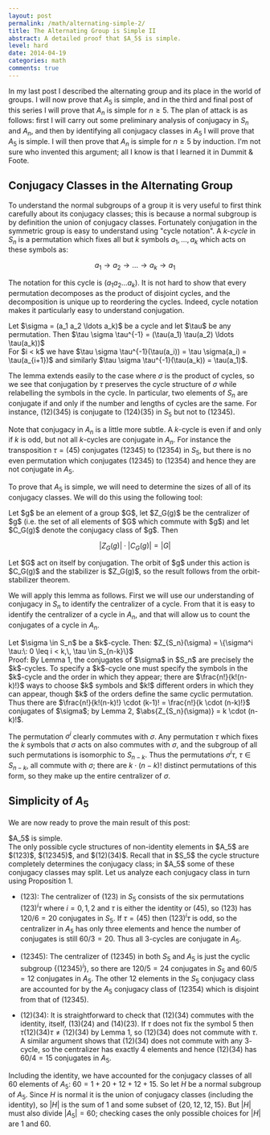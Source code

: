 ```yaml
---
layout: post
permalink: /math/alternating-simple-2/
title: The Alternating Group is Simple II
abstract: A detailed proof that $A_5$ is simple.
level: hard
date: 2014-04-19
categories: math
comments: true
---
```


In my last post I described the alternating group and its place in the world of groups. I will now prove that $A_5$ is simple, and in the third and final post of this series I will prove that $A_n$ is simple for $n \geq 5$. The plan of attack is as follows: first I will carry out some preliminary analysis of conjugacy in $S_n$ and $A_n$, and then by identifying all conjugacy classes in $A_5$ I will prove that $A_5$ is simple. I will then prove that $A_n$ is simple for $n \geq 5$ by induction. I'm not sure who invented this argument; all I know is that I learned it in Dummit & Foote.

## Conjugacy Classes in the Alternating Group
To understand the normal subgroups of a group it is very useful to first think carefully about its conjugacy classes; this is because a normal subgroup is by definition the union of conjugacy classes. Fortunately conjugation in the symmetric group is easy to understand using "cycle notation". A *$k$-cycle* in $S_n$ is a permutation which fixes all but $k$ symbols $a_1, \ldots, a_k$ which acts on these symbols as:

$$a_1 \to a_2 \to \ldots \to a_k \to a_1$$

The notation for this cycle is $(a_1 a_2 \ldots a_k)$. It is not hard to show that every permutation decomposes as the product of disjoint cycles, and the decomposition is unique up to reordering the cycles. Indeed, cycle notation makes it particularly easy to understand conjugation.

<div class="lemma">
Let $\sigma = (a_1 a_2 \ldots a_k)$ be a cycle and let $\tau$ be any permutation. Then $\tau \sigma \tau^{-1} = (\tau(a_1) \tau(a_2) \ldots \tau(a_k))$
</div>
<div class="proof">
For $i < k$ we have $\tau \sigma \tau^{-1}(\tau(a_i)) = \tau \sigma(a_i) = \tau(a_{i+1})$ and similarly $\tau \sigma \tau^{-1}(\tau(a_k)) = \tau(a_1)$.

</div>

The lemma extends easily to the case where $\sigma$ is the product of cycles, so we see that conjugation by $\tau$ preserves the cycle structure of $\sigma$ while relabelling the symbols in the cycle. In particular, two elements of $S_n$ are conjugate if and only if the number and lengths of cycles are the same. For instance, $(12)(345)$ is conjugate to $(124)(35)$ in $S_5$ but not to $(12345)$.

Note that conjugacy in $A_n$ is a little more subtle. A $k$-cycle is even if and only if $k$ is odd, but not all $k$-cycles are conjugate in $A_n$. For instance the transposition $\tau = (45)$ conjugates $(12345)$ to $(12354)$ in $S_5$, but there is no even permutation which conjugates $(12345)$ to $(12354)$ and hence they are not conjugate in $A_5$.

To prove that $A_5$ is simple, we will need to determine the sizes of all of its conjugacy classes. We will do this using the following tool:

<div class="lemma">
Let $g$ be an element of a group $G$, let $Z_G(g)$ be the centralizer of $g$ (i.e. the set of all elements of $G$ which commute with $g$) and let $C_G(g)$ denote the conjugacy class of $g$. Then

$$|Z_G(g)| \cdot |C_G(g)| = |G|$$

</div>
<div class="proof">
Let $G$ act on itself by conjugation.  The orbit of $g$ under this action is $C_G(g)$ and the stabilizer is $Z_G(g)$, so the result follows from the orbit-stabilizer theorem.

</div>

We will apply this lemma as follows.  First we will use our understanding of conjugacy in $S_n$ to identify the centralizer of a cycle.  From that it is easy to identify the centralizer of a cycle in $A_n$, and that will allow us to count the conjugates of a cycle in $A_n$.

<div class="proposition">
Let $\sigma \in S_n$ be a $k$-cycle.  Then:
$Z_{S_n}(\sigma) = \{\sigma^i \tau:\: 0 \leq i < k,\, \tau \in S_{n-k}\}$
</div>
<div class="proof">
Proof: By Lemma 1, the conjugates of $\sigma$ in $S_n$ are precisely the $k$-cycles.  To specify a $k$-cycle one must specify the symbols in the $k$-cycle and the order in which they appear; there are $\frac{n!}{k!(n-k)!}$ ways to choose $k$ symbols and $k!$ different orders in which they can appear, though $k$ of the orders define the same cyclic permutation.  Thus there are $\frac{n!}{k!(n-k)!} \cdot (k-1)! = \frac{n!}{k \cdot (n-k)!}$ conjugates of $\sigma$; by Lemma 2, $\abs{Z_{S_n}(\sigma)} = k \cdot (n-k)!$.

The permutation $\sigma^i$ clearly commutes with $\sigma$.  Any permutation $\tau$ which fixes the $k$ symbols that $\sigma$ acts on also commutes with $\sigma$, and the subgroup of all such permutations is isomorphic to $S_{n-k}$.  Thus the permutations $\sigma^i \tau$, $\tau \in S_{n-k}$, all commute with $\sigma$; there are $k \cdot (n-k)!$ distinct permutations of this form, so they make up the entire centralizer of $\sigma$.
</div>

## Simplicity of $A_5$
We are now ready to prove the main result of this post:

<div class="theorem">
$A_5$ is simple.
</div>
<div class="proof">
The only possible cycle structures of non-identity elements in $A_5$ are $(123)$, $(12345)$, and $(12)(34)$.  Recall that in $S_5$ the cycle structure completely determines the conjugacy class; in $A_5$ some of these conjugacy classes may split.  Let us analyze each conjugacy class in turn using Proposition 1.

* $(123)$: The centralizer of $(123)$ in $S_5$ consists of the six permutations $(123)^i \tau$ where $i = 0, 1, 2$ and $\tau$ is either the identity or $(45)$, so $(123)$ has $120/6 = 20$ conjugates in $S_5$.  If $\tau = (45)$ then $(123)^i \tau$ is odd, so the centralizer in $A_5$ has only three elements and hence the number of conjugates is still $60/3 = 20$.  Thus all $3$-cycles are conjugate in $A_5$.

* $(12345)$: The centralizer of $(12345)$ in both $S_5$ and $A_5$ is just the cyclic subgroup $\{(12345)^i\}$, so there are $120/5 = 24$ conjugates in $S_5$ and $60/5 = 12$ conjugates in $A_5$.  The other $12$ elements in the $S_5$ conjugacy class are accounted for by the $A_5$ conjugacy class of $(12354)$ which is disjoint from that of $(12345)$.

* $(12)(34)$: It is straightforward to check that $(12)(34)$ commutes with the identity, itself, $(13)(24)$ and $(14)(23)$.  If $\tau$ does not fix the symbol $5$ then $\tau (12)(34) \tau \neq (12)(34)$ by Lemma 1, so $(12)(34)$ does not commute with $\tau$.  A similar argument shows that $(12)(34)$ does not commute with any $3$-cycle, so the centralizer has exactly $4$ elements and hence $(12)(34)$ has $60/4 = 15$ conjugates in $A_5$.

Including the identity, we have accounted for the conjugacy classes of all $60$ elements of $A_5$: $60 = 1 + 20 + 12 + 12 + 15$.  So let $H$ be a normal subgroup of $A_5$.  Since $H$ is normal it is the union of conjugacy classes (including the identity), so $|H|$ is the sum of $1$ and some subset of $\{20, 12, 12, 15\}$.  But $|H|$ must also divide $|A_5| = 60$; checking cases the only possible choices for $|H|$ are $1$ and $60$.
</div>
